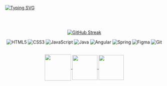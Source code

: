 
[![Typing SVG](https://readme-typing-svg.herokuapp.com?font=Fira+Code&weight=300&size=50&duration=4000&pause=1000&color=F73D9F&center=true&vCenter=true&random=false&width=1000&lines=Hello%2C+my+name+is+Jhennyf;I'm+20+years+old;I'm+from+Brazil;welcome%3A)](https://git.io/typing-svg)

<br>
<br>

<div align="center">
  
[![GitHub Streak](https://github-readme-streak-stats.herokuapp.com?user=jhennyf&theme=violet-dark&locale=pt_BR&date_format=n%2Fj%5B%2FY%5D&card_width=900)](https://git.io/streak-stats)

</div>

<div align="center"> 
  
![HTML5](https://img.shields.io/badge/HTML5-FF0089?style=for-the-badge&logo=html5&logoColor=white)
![CSS3](https://img.shields.io/badge/CSS3-FF0089?style=for-the-badge&logo=css3&logoColor=white)
![JavaScript](https://img.shields.io/badge/JavaScript-FF0089?style=for-the-badge&logo=javascript&logoColor=white)
![Java](https://img.shields.io/badge/java-FF0089?style=for-the-badge&logo=openjdk&logoColor=white)
![Angular](https://img.shields.io/badge/Angular-FF0089?style=for-the-badge&logo=angular&logoColor=white)
![Spring](https://img.shields.io/badge/spring-FF0089?style=for-the-badge&logo=spring&logoColor=white)
![Figma](https://img.shields.io/badge/Figma-FF0089?style=for-the-badge&logo=figma&logoColor=white)
![Git](https://img.shields.io/badge/GIT-FF0089?style=for-the-badge&logo=git&logoColor=white)

<br>

</div>

<div align="center"> 
<a href="https://instagram.com/jhennyf.grota?igshid=OGQ5ZDc2ODk2ZA" target="_blank">
<img align="center" height="84" width="84" src="https://github.com/carolbarbosa101/carolbarbosa101/assets/44561610/88a3dd4d-f85e-4141-af09-a2667d81df5b">
</a>

<a href="mailto:jhennyflimasantana@gmail.com">
<img align="center"  height="80" width="80" src="https://github.com/carolbarbosa101/carolbarbosa101/assets/44561610/2856fdde-3200-4398-8290-a0e45d3a35a0">
</a>

<a  href="https://www.linkedin.com/in/jhennyf-lima-7595ab237/" target=_blank>
<img align="center"  height="80" width="80" src="https://github.com/carolbarbosa101/carolbarbosa101/assets/44561610/bc26a6f8-f0d3-4f15-82e1-55680c48f269">
</a
</div>

